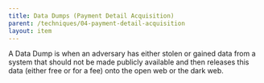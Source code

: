 ```yaml
---
title: Data Dumps (Payment Detail Acquisition)
parent: /techniques/04-payment-detail-acquisition
layout: item
---
```


<p>A Data Dump is when an adversary has either stolen or gained data from a system that should not be made publicly available and then releases this data (either free or for a fee) onto the open web or the dark web.</p>
